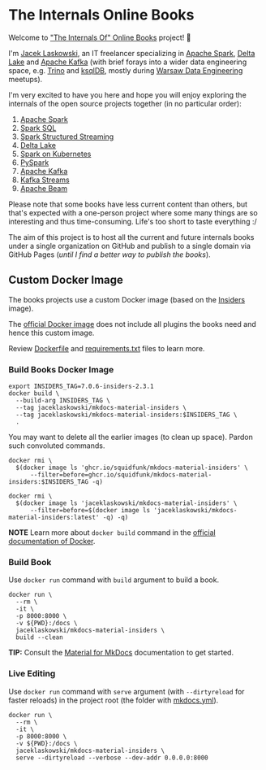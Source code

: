 # The Internals Online Books

Welcome to ["The Internals Of" Online Books](https://github.com/japila-books) project! 🤙

I'm [Jacek Laskowski](https://pl.linkedin.com/in/jaceklaskowski), an IT freelancer specializing in [Apache Spark](https://spark.apache.org/), [Delta Lake](https://delta.io/) and [Apache Kafka](https://kafka.apache.org/) (with brief forays into a wider data engineering space, e.g. [Trino](https://trino.io/) and [ksqlDB](https://ksqldb.io/), mostly during [Warsaw Data Engineering](https://www.meetup.com/Warsaw-Data-Engineering/) meetups).

I'm very excited to have you here and hope you will enjoy exploring the internals of the open source projects together (in no particular order):

1. [Apache Spark](https://books.japila.pl/apache-spark-internals)
1. [Spark SQL](https://jaceklaskowski.github.io/mastering-spark-sql-book/)
1. [Spark Structured Streaming](https://jaceklaskowski.github.io/spark-structured-streaming-book/)
1. [Delta Lake](https://books.japila.pl/delta-lake-internals)
1. [Spark on Kubernetes](https://jaceklaskowski.github.io/spark-kubernetes-book/)
1. [PySpark](https://books.japila.pl/pyspark-internals)
1. [Apache Kafka](https://jaceklaskowski.gitbooks.io/apache-kafka/content/)
1. [Kafka Streams](https://jaceklaskowski.gitbooks.io/mastering-kafka-streams/content/)
1. [Apache Beam](https://books.japila.pl/apache-beam-internals)

Please note that some books have less current content than others, but that's expected with a one-person project where some many things are so interesting and thus time-consuming. Life's too short to taste everything :/

The aim of this project is to host all the current and future internals books under a single organization on GitHub and publish to a single domain via GitHub Pages (_until I find a better way to publish the books_).

## Custom Docker Image

The books projects use a custom Docker image (based on the [Insiders](https://squidfunk.github.io/mkdocs-material/insiders/) image).

The [official Docker image](https://squidfunk.github.io/mkdocs-material/getting-started/#with-docker-recommended) does not include all plugins the books need and hence this custom image.

Review [Dockerfile](Dockerfile) and [requirements.txt](requirements.txt) files to learn more.

### Build Books Docker Image

```shell
export INSIDERS_TAG=7.0.6-insiders-2.3.1
docker build \
  --build-arg INSIDERS_TAG \
  --tag jaceklaskowski/mkdocs-material-insiders \
  --tag jaceklaskowski/mkdocs-material-insiders:$INSIDERS_TAG \
  .
```

You may want to delete all the earlier images (to clean up space). Pardon such convoluted commands.

```shell
docker rmi \
  $(docker image ls 'ghcr.io/squidfunk/mkdocs-material-insiders' \
      --filter=before=ghcr.io/squidfunk/mkdocs-material-insiders:$INSIDERS_TAG -q)
```

```shell
docker rmi \
  $(docker image ls 'jaceklaskowski/mkdocs-material-insiders' \
      --filter=before=$(docker image ls 'jaceklaskowski/mkdocs-material-insiders:latest' -q) -q)
```

**NOTE** Learn more about `docker build` command in the [official documentation of Docker](https://docs.docker.com/engine/reference/commandline/build/).

### Build Book

Use `docker run` command with `build` argument to build a book.

```shell
docker run \
  --rm \
  -it \
  -p 8000:8000 \
  -v ${PWD}:/docs \
  jaceklaskowski/mkdocs-material-insiders \
  build --clean
```

**TIP:** Consult the [Material for MkDocs](https://squidfunk.github.io/mkdocs-material/creating-your-site/) documentation to get started.

### Live Editing

Use `docker run` command with `serve` argument (with `--dirtyreload` for faster reloads) in the project root (the folder with [mkdocs.yml](mkdocs.yml)).

```shell
docker run \
  --rm \
  -it \
  -p 8000:8000 \
  -v ${PWD}:/docs \
  jaceklaskowski/mkdocs-material-insiders \
  serve --dirtyreload --verbose --dev-addr 0.0.0.0:8000
```
